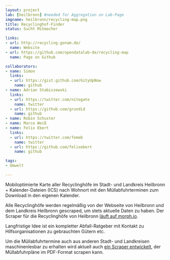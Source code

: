 ```yaml
---
layout: project
lab: [heilbronn] #needed for Aggregation on Lab-Page
imgname: heilbronn/recycling-map.png
title: Recyclinghof-Finder
status: Sucht Mitmacher

links:
- url: http://recycling.gonam.de/
  name: Website
- url: https://github.com/opendatalab-de/recycling-map
  name: Page on Github

collaborators:
- name: Simon
  links:
  - url: https://gist.github.com/GityUpNow
    name: github
- name: Adrian Stabiszewski
  links:
  - url: https://twitter.com/nitegate
    name: twitter
  - url: https://github.com/grundid
    name: github
- name: Robin Schuster
- name: Marco Weiß
- name: Felix Ebert
  links:
  - url: https://twitter.com/femeb
    name: twitter
  - url: https://github.com/felixebert
    name: github

tags:
- Umwelt

---
```


Mobiloptimierte Karte aller Recyclinghöfe im Stadt- und Landkreis Heilbronn + Kalender-Dateien (ICS) nach Wohnort mit den Müllabfuhrterminen zum Download in den eigenen Kalender.

Alle Recyclinghöfe werden regelmäßig von der Webseite von Heilbronn und dem Landkreis Heilbronn gescraped, um stets aktuelle Daten zu haben. Der Scraper für die Recyclinghöfe von Heilbronn [läuft auf morph.io](https://morph.io/GityUpNow/heilbronn_amenityOpeningHours_scraper).

Langfristige Idee ist ein kompletter Abfall-Ratgeber mit Kontakt zu Hilfsorganisationen zu gebrauchten Gütern etc.

Um die Müllabfuhrtermine auch aus anderen Stadt- und Landkreisen maschinenlesbar zu erhalten wird aktuell auch [ein Scraper entwickelt](https://github.com/opendata-heilbronn/garbage-collection), der Müllabfuhrpläne im PDF-Format scrapen kann.

